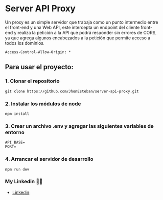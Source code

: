 # Server API Proxy

Un proxy es un simple servidor que trabaja como un punto intermedio entre el front-end y una Web API,
este intercepta un endpoint del cliente front-end y realiza la petición a la API que podrá responder
sin errores de CORS, ya que agrega algunos encabezados a la petición que permite acceso a todos los dominios.

`Access-Control-Allow-Origin: *`

## Para usar el proyecto:

### 1. Clonar el repositorio

```
git clone https://github.com/JhonEsteban/server-api-proxy.git
```

### 2. Instalar los módulos de node

```
npm install
```

### 3. Crear un archivo .env y agregar las siguientes variables de entorno

```
API_BASE=
PORT=
```

### 4. Arrancar el servidor de desarrollo

```
npm run dev
```

### My Linkedin 👋🏼

- [Linkedin](https://www.linkedin.com/in/jhon-esteban-herrera/ 'My Linkendin')
